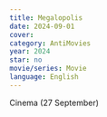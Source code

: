 ```yaml
---
title: Megalopolis
date: 2024-09-01
cover: 
category: AntiMovies
year: 2024
star: no
movie/series: Movie
language: English
---
```

Cinema (27 September)






